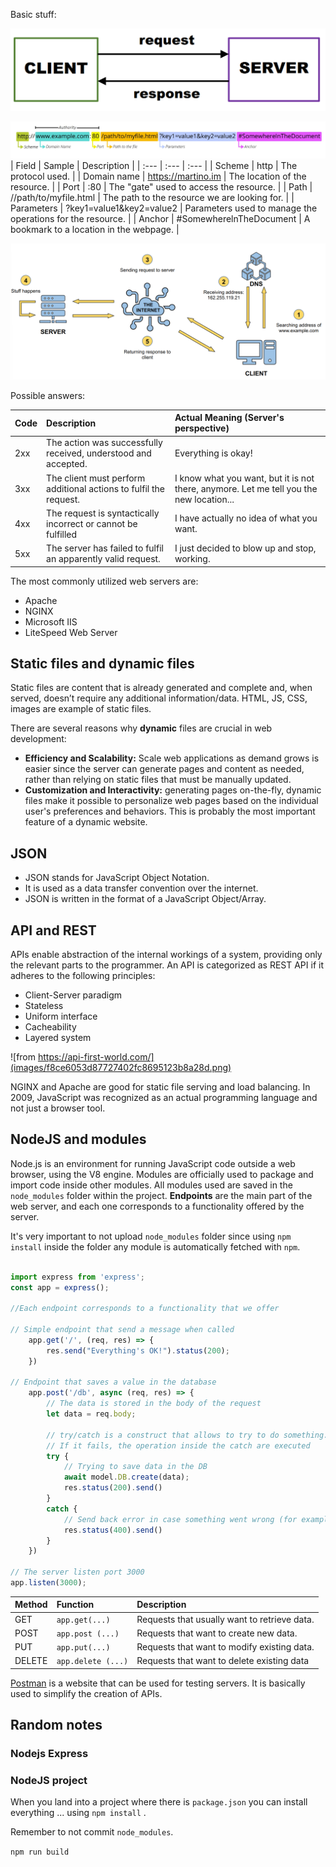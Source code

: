 Basic stuff:

![](images/09bbf741b3151c3030734c398c616c1e.png)

![](images/cc0ab7a9413762d2bb1d34b332fbfa06.png)
| Field | Sample | Description |
| :--- | :--- | :--- |
| Scheme | http | The protocol used. |
| Domain name | https://martino.im | The location of the resource. |
| Port | :80 | The "gate" used to access the resource. |
| Path | //path/to/myfile.html | The path to the resource we are looking for. |
| Parameters | ?key1=value1&key2=value2 | Parameters used to manage the operations for the resource. |
| Anchor | #SomewherelnTheDocument | A bookmark to a location in the webpage. |

![](images/82ef307db0a5334f463266b0ff651927.png)


Possible answers: 

| Code | Description | Actual Meaning (Server's perspective) |
| :--- | :--- | :--- |
| 2xx |  The action was successfully received, understood and  accepted.  | Everything is okay! |
| 3xx |  The client must perform additional actions to fulfil the request.  |  I know what you want, but it is not there, anymore. Let me tell you the new location... |
| 4xx | The request is syntactically incorrect or cannot be fulfilled |  I have actually no idea of what you want.|
| 5xx | The server has failed to fulfil an apparently valid request. | I just decided to blow up and stop, working.|

The most commonly utilized web servers are:

- Apache
- NGINX
- Microsoft IIS
- LiteSpeed Web Server

## Static files and dynamic files 

Static files are content that is already generated and complete  and, when served, doesn’t require any additional information/data.  HTML, JS, CSS, images are example of static files.

There are several reasons why **dynamic** files are crucial in web development:

* **Efficiency and Scalability:** Scale web applications as demand grows is easier since the server can generate pages and content as needed, rather than relying on static files that must be manually updated.
* **Customization and Interactivity:** generating pages on-the-fly, dynamic files make it possible to personalize web pages based on the individual user's preferences and behaviors. This is probably the most important feature of a dynamic website.

## JSON 

- JSON stands for JavaScript Object Notation.
- It is used as a data transfer convention over the internet.
- JSON is written in the format of a JavaScript Object/Array.

## API and REST

APIs enable abstraction of the internal workings of a system, providing only the relevant parts to the programmer. 
An API is categorized as REST API if it adheres to the following principles:

- Client-Server paradigm 
- Stateless
- Uniform interface
- Cacheability
- Layered system

![from https://api-first-world.com/](images/f8ce6053d87727402fc8695123b8a28d.png)


NGINX and Apache  are good for static file serving and load balancing. In 2009, JavaScript was recognized as an actual programming language and not just a browser tool.


## NodeJS and modules 

Node.js is an environment for running JavaScript code outside a web browser, using the V8 engine. Modules are officially used to package and import code inside other modules. All modules used are saved in the ``node_modules`` folder within the project.
**Endpoints** are the main part of the web server, and each one corresponds to a functionality offered by the server.

It's very important to not upload `node_modules` folder since using `npm install` inside the folder any module is automatically fetched with `npm`. 

````javascript

import express from 'express';
const app = express();

//Each endpoint corresponds to a functionality that we offer

// Simple endpoint that send a message when called
    app.get('/', (req, res) => {
        res.send("Everything's OK!").status(200);
    })

// Endpoint that saves a value in the database
    app.post('/db', async (req, res) => {
        // The data is stored in the body of the request
        let data = req.body;
        
        // try/catch is a construct that allows to try to do something. 
        // If it fails, the operation inside the catch are executed
        try {
            // Trying to save data in the DB
            await model.DB.create(data);
            res.status(200).send()
        }
        catch {
            // Send back error in case something went wrong (for example, empty fields)
            res.status(400).send()
        }    
    })
    
// The server listen port 3000
app.listen(3000);
````

| Method | Function       | Description                                  |
|:------ |:-------------- |:-------------------------------------------- |
| GET    | `app.get(...) `      | Requests that usually want to retrieve data. |
| POST   | `app.post (...)`   | Requests that want to create new data.       |
| PUT    | `app.put(...) `      | Requests that want to modify existing data.  |
| DELETE | `app.delete (...)` | Requests that want to delete existing data   |

[Postman](https://www.postman.com/) is a website that can be used for testing servers. It is basically used to simplify the creation of APIs. 


## Random notes 

### Nodejs Express 


### NodeJS project

When you land into a project where there is `package.json` you can install everything ... using `npm install` . 

Remember to not commit `node_modules`. 

`npm run build`

